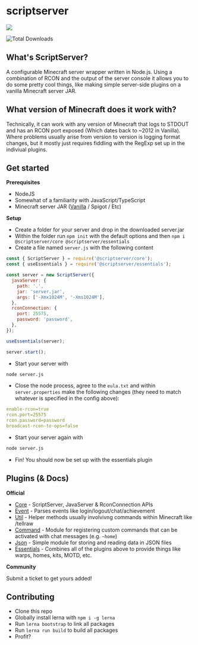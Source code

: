 # scriptserver

[![](http://i.imgur.com/zhptNme.png)](https://github.com/garrettjoecox/scriptserver/tree/master)

![Total Downloads](https://img.shields.io/npm/dt/scriptserver.svg)

## What's ScriptServer?

A configurable Minecraft server wrapper written in Node.js.
Using a combination of RCON and the output of the server console it allows you to do some pretty cool things, like making simple server-side plugins on a vanilla Minecraft server JAR.

## What version of Minecraft does it work with?

Technically, it can work with any version of Minecraft that logs to STDOUT and has an RCON port exposed (Which dates back to ~2012 in Vanilla). Where problems usually arise from version to version is logging format changes, but it mostly just requires fiddling with the RegExp set up in the indiviual plugins.

## Get started

**Prerequisites**

- NodeJS
- Somewhat of a familiarity with JavaScript/TypeScript
- Minecraft server JAR ([Vanilla](https://www.minecraft.net/en-us/download/server) / Spigot / Etc)

**Setup**

- Create a folder for your server and drop in the downloaded server.jar
- Within the folder run `npm init` with the default options and then `npm i @scriptserver/core @scriptserver/essentials`
- Create a file named `server.js` with the following content

```js
const { ScriptServer } = require('@scriptserver/core');
const { useEssentials } = require('@scriptserver/essentials');

const server = new ScriptServer({
  javaServer: {
    path: '.',
    jar: 'server.jar',
    args: ['-Xmx1024M', '-Xms1024M'],
  },
  rconConnection: {
    port: 25575,
    password: 'password',
  },
});

useEssentials(server);

server.start();
```

- Start your server with

```bash
node server.js
```

- Close the node process, agree to the `eula.txt` and within `server.properties` make the following changes (they need to match whatever is specified in the config above):

```yml
enable-rcon=true
rcon.port=25575
rcon.password=password
broadcast-rcon-to-ops=false
```

- Start your server again with

```bash
node server.js
```

- Fin! You should now be set up with the essentials plugin

## Plugins (& Docs)

**Official**

- [Core](https://github.com/garrettjoecox/scriptserver/tree/master/packages/core) - ScriptServer, JavaServer & RconConnection APIs
- [Event](https://github.com/garrettjoecox/scriptserver/tree/master/packages/event) - Parses events like login/logout/chat/achievement
- [Util](https://github.com/garrettjoecox/scriptserver/tree/master/packages/util) - Helper methods usually involvivng commands within Minecraft like /tellraw
- [Command](https://github.com/garrettjoecox/scriptserver/tree/master/packages/command) - Module for registering custom commands that can be activated with chat messages (e.g. `~home`)
- [Json](https://github.com/garrettjoecox/scriptserver/tree/master/packages/json) - Simple module for storing and reading data in JSON files
- [Essentials](https://github.com/garrettjoecox/scriptserver/tree/master/packages/essentials) - Combines all of the plugins above to provide things like warps, homes, kits, MOTD, etc.

**Community**

Submit a ticket to get yours added!

## Contributing

- Clone this repo
- Globally install lerna with `npm i -g lerna`
- Run `lerna bootstrap` to link all packages
- Run `lerna run build` to build all packages
- Profit?
